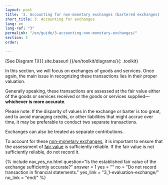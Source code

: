 ```yaml
---
layout: post
title: '3. Accounting for non-monetary exchanges (bartered exchanges) '
short_title: 3. Accounting for exchanges
lang: en
lang-ref: "3"
permalink: "/en/guide/3-accounting-non-monetary-exchanges/"
section: 3
order: 

---
```

[See Diagram 1]({{ site.baseurl }}/en/toolkit/diagrams/){: .toolkit}

In this section, we will focus on exchanges of goods and services. Once again, the main issue in recognizing these transactions lies in their proper valuation.

Generally speaking, these transactions are assessed at the fair value either of the goods or services received or the goods or services supplied—**whichever is more accurate**.

Please note: If the disparity of values in the exchange or barter is too great, and to avoid managing credits, or other liabilities that might accrue over time, it may be preferable to conduct two separate transactions.

Exchanges can also be treated as separate contributions.

To account for these <a class="tip" href="{{site.baseurl}}/en/toolkit/glossary#non-monetary-exchanges" target="_blank" title="Also referred to as 'bartered exchanges' or 'exchanges of goods and services', exchanges of assets, liabilities, or non-monetary services against other assets, liabilities, or non-monetary services, with no or negligible monetary consideration such as in partnerships and co-productions where each partner contributes in kind goods and services of more or less equal value, commonly known as barter.">non-monetary exchanges</a>, it is important to ensure that the assessment of <a class="tip" href="{{site.baseurl}}/en/toolkit/glossary#fair-value" target="_blank" title="A payment amount agreed upon by willing parties in the normal course of business, on a level playing field such as retail sales prices of local or online commerce.">fair value</a> is sufficiently reliable. If the fair value is not sufficiently reliable, do not record it.

{% include nav_yes_no.html
question="Is the established fair value of the exchange sufficiently accurate?"
answer = 1
yes = ""
no = "Do not record transaction in financial statements."
yes_link = "3_1-evaluation-exchange/"
no_link = "end/"
%}